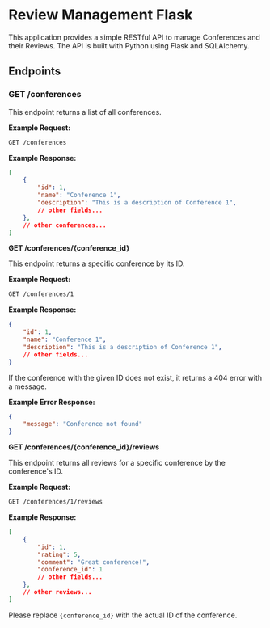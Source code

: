 # Review Management Flask

This application provides a simple RESTful API to manage Conferences and their Reviews. The API is built with Python using Flask and SQLAlchemy.

## Endpoints

### GET /conferences

This endpoint returns a list of all conferences.

**Example Request:**

```sh
GET /conferences
```

**Example Response:**

```json
[
    {
        "id": 1,
        "name": "Conference 1",
        "description": "This is a description of Conference 1",
        // other fields...
    },
    // other conferences...
]
```

**GET /conferences/{conference_id}**

This endpoint returns a specific conference by its ID.

**Example Request:**

```sh
GET /conferences/1
```

**Example Response:**

```json
{
    "id": 1,
    "name": "Conference 1",
    "description": "This is a description of Conference 1",
    // other fields...
}
```

If the conference with the given ID does not exist, it returns a 404 error with a message.

**Example Error Response:**

```json
{
    "message": "Conference not found"
}
```

**GET /conferences/{conference_id}/reviews**

This endpoint returns all reviews for a specific conference by the conference's ID.

**Example Request:**

```sh
GET /conferences/1/reviews
```

**Example Response:**

```json
[
    {
        "id": 1,
        "rating": 5,
        "comment": "Great conference!",
        "conference_id": 1
        // other fields...
    },
    // other reviews...
]
```

Please replace `{conference_id}` with the actual ID of the conference.